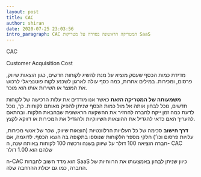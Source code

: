 ```yaml
---
layout: post
title: CAC
author: shiran
date: 2020-07-25 23:03:56
intro_paragraph: CAC המטריקה הראשונה בסדרה על מטריקות SaaS
---
```

CAC

Customer Acquisition Cost

מדידת כמות הכסף שעסק מוציא על מנת להשיג לקוחות חדשים, כגון הוצאות שיווק, פרסום, ומכירות. במילים אחרות, כמה כסף עולה לארגון לשכנע לקוח פוטנציאלי לרכוש את המוצר או השירות אותו הוא מוכר.

**משמעותה של המטריקה הזאת** כאשר אנו מודדים את עלות הרכישה של לקוחות חדשים, נוכל לבחון אותה אל מול כמות הכסף שניתן להפיק מאותם לקוחות. כך, נוכל לדעת כמה זמן ייקח לחברה להחזיר את ההשקעה הראשונית שבהבאת הלקוח. ובהתאם להעריך האם כדאי להגדיל את ההוצאות השיווקיות ולהגדיל את המכירות או דווקא לקצץ. 

**דרך חישוב**
סכימה של כל העלויות הרלוונטיות (הוצאות שיווק, שכר של אנשי מכירות, עלויות פרסום וכו׳) חלקי מספר הלקוחות שנוספו בתקופה בה הוצא הכסף.
לדוגמה, אם חברה הוציאה 100 דולר על שיווק בשנה ורכשה 100 לקוחות באותה שנה, ה- CAC שלהם הוא 1.00 דולר

ה-CAC הוא מדד חשוב לחברות SaaS כיוון שניתן לבחון באמצעותו את הרווחיות של החברה, כמו גם יכולת ההרחבה שלה. 

